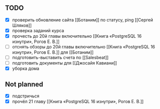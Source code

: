 ## TODO

- [x] проверить обновление сайта [[Ботаним]] по статусу, ping [[Сергей Шляков]]
- [x] проверка заданий курса
- [x] прочесть до 20й главы включительно [[Книга «PostgreSQL 16 изнутри», Рогов Е. В.]]
- [ ] отснять обзоры до 20й главы включительно [[Книга «PostgreSQL 16 изнутри», Рогов Е. В.]] для [[Ботаним]]
- [ ] подготовить-выставить счета по [[Salesbeat]]
- [ ] подготовить документы для [[Джосайя Кавиани]]
- [x] уборка дома

## Not planned

- [x] подстричься
- [x] прочёл 21 главу [[Книга «PostgreSQL 16 изнутри», Рогов Е. В.]]